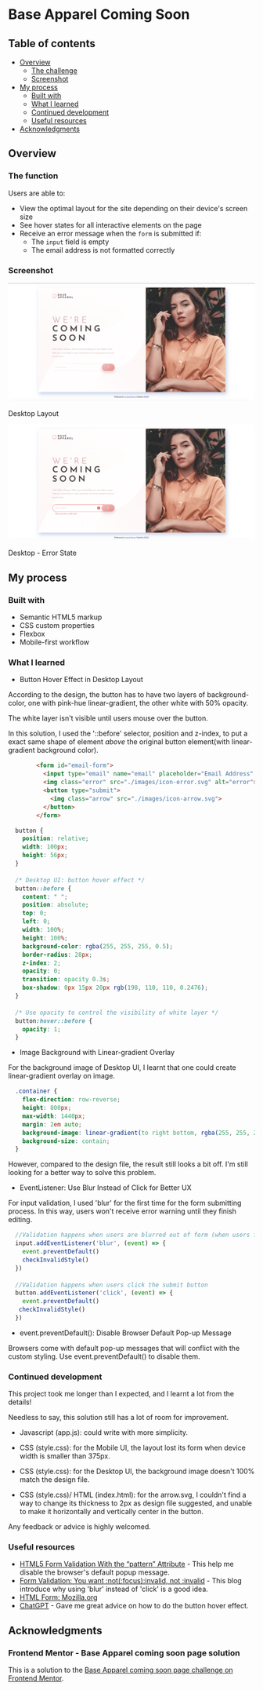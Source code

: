 # Base Apparel Coming Soon

## Table of contents

- [Overview](#overview)
  - [The challenge](#the-challenge)
  - [Screenshot](#screenshot)
- [My process](#my-process)
  - [Built with](#built-with)
  - [What I learned](#what-i-learned)
  - [Continued development](#continued-development)
  - [Useful resources](#useful-resources)
- [Acknowledgments](#acknowledgments)

## Overview

### The function

Users are able to:

- View the optimal layout for the site depending on their device's screen size
- See hover states for all interactive elements on the page
- Receive an error message when the `form` is submitted if:
  - The `input` field is empty
  - The email address is not formatted correctly

### Screenshot

![](./screenshot_desktop.png)

Desktop Layout

![](./screenshot_desktop_error.png)

Desktop - Error State

## My process

### Built with

- Semantic HTML5 markup
- CSS custom properties
- Flexbox
- Mobile-first workflow

### What I learned

- Button Hover Effect in Desktop Layout

According to the design, the button has to have two layers of background-color, one with pink-hue linear-gradient, the other white with 50% opacity.

The white layer isn't visible until users mouse over the button.

In this solution, I used the '::before' selector, position and z-index, to put a exact same shape of element *above* the original button element(with linear-gradient background color).

```html
        <form id="email-form">
          <input type="email" name="email" placeholder="Email Address" required>
          <img class="error" src="./images/icon-error.svg" alt="error">
          <button type="submit">
            <img class="arrow" src="./images/icon-arrow.svg">
          </button>
        </form>
```
```css
  button {
    position: relative;
    width: 100px;
    height: 56px;
  }

  /* Desktop UI: button hover effect */
  button::before {
    content: " ";
    position: absolute;
    top: 0;
    left: 0;
    width: 100%;
    height: 100%;
    background-color: rgba(255, 255, 255, 0.5);
    border-radius: 28px;
    z-index: 2;
    opacity: 0;
    transition: opacity 0.3s;
    box-shadow: 0px 15px 20px rgb(198, 110, 110, 0.2476);
  }

  /* Use opacity to control the visibility of white layer */
  button:hover::before {
    opacity: 1;
  }
```

- Image Background with Linear-gradient Overlay

For the background image of Desktop UI, I learnt that one could create linear-gradient overlay on image.

```css
  .container {
    flex-direction: row-reverse;
    height: 800px;
    max-width: 1440px;
    margin: 2em auto;
    background-image: linear-gradient(to right bottom, rgba(255, 255, 255, 0.5), rgba(255, 244, 244, 0.3)), url('../images/bg-pattern-desktop.svg');
    background-size: contain;
  }
```

However, compared to the design file, the result still looks a bit off. I'm still looking for a better way to solve this problem.

- EventListener: Use Blur Instead of Click for Better UX

For input validation, I used 'blur' for the first time for the form submitting process. In this way, users won't receive error warning until they finish editing.

```js
  //Validation happens when users are blurred out of form (when users finish edit) 
  input.addEventListener('blur', (event) => {
    event.preventDefault()
    checkInvalidStyle()
  })

  //Validation happens when users click the submit button
  button.addEventListener('click', (event) => {
    event.preventDefault()
   checkInvalidStyle()
  })
```

- event.preventDefault(): Disable Browser Default Pop-up Message

Browsers come with default pop-up messages that will conflict with the custom styling. Use event.preventDefault() to disable them.

### Continued development

This project took me longer than I expected, and I learnt a lot from the details!

Needless to say, this solution still has a lot of room for improvement.

- Javascript (app.js): could write with more simplicity.

- CSS (style.css): for the Mobile UI, the layout lost its form when device width is smaller than 375px.

- CSS (style.css): for the Desktop UI, the background image doesn't 100% match the design file.

- CSS (style.css)/ HTML (index.html): for the arrow.svg, I couldn't find a way to change its thickness to 2px as design file suggested, and unable to make it horizontally and vertically center in the button.

Any feedback or advice is highly welcomed.

### Useful resources

- [HTML5 Form Validation With the “pattern” Attribute](https://webdesign.tutsplus.com/html5-form-validation-with-the-pattern-attribute--cms-25145t) - This help me disable the browser's default popup message.
- [Form Validation: You want :not(:focus):invalid, not :invalid](https://www.bram.us/2021/01/28/form-validation-you-want-notfocusinvalid-not-invalid/) - This blog introduce why using 'blur' instead of 'click' is a good idea.
- [HTML Form: Mozilla.org](https://developer.mozilla.org/zh-TW/docs/Learn/Forms/How_to_structure_a_web_form)
- [ChatGPT](https://openai.com) - Gave me great advice on how to do the button hover effect.

## Acknowledgments

### Frontend Mentor - Base Apparel coming soon page solution

This is a solution to the [Base Apparel coming soon page challenge on Frontend Mentor](https://www.frontendmentor.io/challenges/base-apparel-coming-soon-page-5d46b47f8db8a7063f9331a0). 
